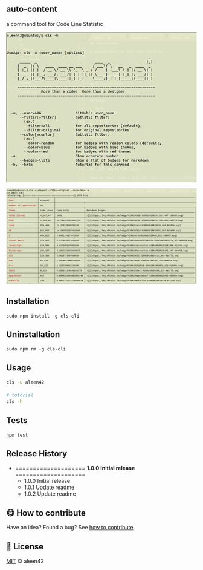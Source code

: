 ## auto-content

a command tool for Code Line Statistic

![](./cls1.png)

![](./cls2.png)

## Installation

	sudo npm install -g cls-cli

## Uninstallation

	sudo npm rm -g cls-cli

## Usage

```bash
cls -u aleen42

# tutorial
cls -h
```

## Tests

    npm test

## Release History

* ==================== **1.0.0 Initial release** ====================
	* 1.0.0 Initial release
	* 1.0.1 Update readme
	* 1.0.2 Update readme

## :yum: How to contribute

Have an idea? Found a bug? See [how to contribute](https://aleen42.gitbooks.io/personalwiki/content/contribution.html).

## :scroll: License

[MIT](https://aleen42.gitbooks.io/personalwiki/content/MIT.html) © aleen42
